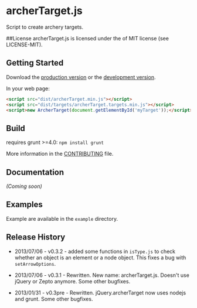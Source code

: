 # archerTarget.js

Script to create archery targets.

##License
archerTarget.js is licensed under the of MIT license (see LICENSE-MIT).

## Getting Started
Download the [production version][min] or the [development version][max].

[min]: https://raw.github.com/archer96/archerTarget.js/master/dist/archerTarget.min.js
[max]: https://raw.github.com/archer96/archerTarget.js/master/dist/archerTarget.js

In your web page:

```html
<script src="dist/archerTarget.min.js"></script>
<script src="dist/targets/archerTarget.targets.min.js"></script>
<script>new ArcherTarget(document.getElementById('myTarget'));</script>
```
## Build
requires grunt >=4.0:
`npm install grunt`

More information in the [CONTRIBUTING](https://github.com/archer96/archerTarget.js/master/CONTRIBUTING.md) file.

## Documentation
_(Coming soon)_

## Examples
Example are available in the `example` directory.

## Release History ##

- 2013/07/06 - v0.3.2 - added some functions in `isType.js` to check whether an object is an element or a node object. This fixes a bug with `setArrowOptions`.

 - 2013/07/06 - v0.3.1 - Rewritten. New name: archerTarget.js. Doesn't use jQuery or Zepto anymore. Some other bugfixes.

 - 2013/01/31 - v0.3pre - Rewritten. jQuery.archerTarget now uses nodejs and grunt. Some other bugfixes.

